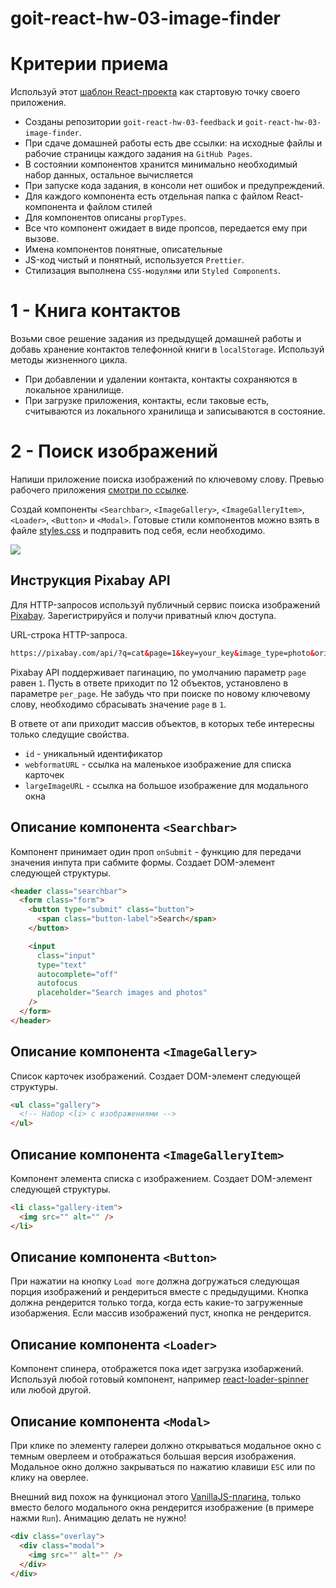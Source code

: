 # goit-react-hw-03-image-finder

# Критерии приема

Используй этот
[шаблон React-проекта](https://github.com/goitacademy/react-homework-template#readme)
как стартовую точку своего приложения.

- Созданы репозитории `goit-react-hw-03-feedback` и
  `goit-react-hw-03-image-finder`.
- При сдаче домашней работы есть две ссылки: на исходные файлы и рабочие
  страницы каждого задания на `GitHub Pages`.
- В состоянии компонентов хранится минимально необходимый набор данных,
  остальное вычисляется
- При запуске кода задания, в консоли нет ошибок и предупреждений.
- Для каждого компонента есть отдельная папка с файлом React-компонента и файлом
  стилей
- Для компонентов описаны `propTypes`.
- Все что компонент ожидает в виде пропсов, передается ему при вызове.
- Имена компонентов понятные, описательные
- JS-код чистый и понятный, используется `Prettier`.
- Стилизация выполнена `CSS-модулями` или `Styled Components`.

# 1 - Книга контактов

Возьми свое решение задания из предыдущей домашней работы и добавь хранение
контактов телефонной книги в `localStorage`. Используй методы жизненного цикла.

- При добавлении и удалении контакта, контакты сохраняются в локальное
  хранилище.
- При загрузке приложения, контакты, если таковые есть, считываются из
  локального хранилища и записываются в состояние.

# 2 - Поиск изображений

Напиши приложение поиска изображений по ключевому слову. Превью рабочего
приложения
[смотри по ссылке](https://drive.google.com/file/d/1oXCGyiq4uKwW0zzraZLKk4lh3voBlBzZ/view?usp=sharing).

Создай компоненты `<Searchbar>`, `<ImageGallery>`, `<ImageGalleryItem>`,
`<Loader>`, `<Button>` и `<Modal>`. Готовые стили компонентов можно взять в
файле
[styles.css](https://downgit.github.io/#/home?url=https://github.com/goitacademy/react-homework/blob/master/homework-03/image-finder/styles.css)
и подправить под себя, если необходимо.

<img src='https://textbook.edu.goit.global/lms-react-homework/v1/img/hw-03/image-finder.jpg'>

## Инструкция Pixabay API

Для HTTP-запросов используй публичный сервис поиска изображений
[Pixabay](https://pixabay.com/api/docs/). Зарегистрируйся и получи приватный
ключ доступа.

URL-строка HTTP-запроса.

```html
https://pixabay.com/api/?q=cat&page=1&key=your_key&image_type=photo&orientation=horizontal&per_page=12
```

Pixabay API поддерживает пагинацию, по умолчанию параметр `page` равен `1`.
Пусть в ответе приходит по 12 объектов, установлено в параметре `per_page`. Не
забудь что при поиске по новому ключевому слову, необходимо сбрасывать значение
`page` в `1`.

В ответе от апи приходит массив объектов, в которых тебе интересны только
следущие свойства.

- `id` - уникальный идентификатор
- `webformatURL` - ссылка на маленькое изображение для списка карточек
- `largeImageURL` - ссылка на большое изображение для модального окна

## Описание компонента `<Searchbar>`

Компонент принимает один проп `onSubmit` - функцию для передачи значения инпута
при сабмите формы. Создает DOM-элемент следующей структуры.

```html
<header class="searchbar">
  <form class="form">
    <button type="submit" class="button">
      <span class="button-label">Search</span>
    </button>

    <input
      class="input"
      type="text"
      autocomplete="off"
      autofocus
      placeholder="Search images and photos"
    />
  </form>
</header>
```

## Описание компонента `<ImageGallery>`

Список карточек изображений. Создает DOM-элемент следующей структуры.

```html
<ul class="gallery">
  <!-- Набор <li> с изображениями -->
</ul>
```

## Описание компонента `<ImageGalleryItem>`

Компонент элемента списка с изображением. Создает DOM-элемент следующей
структуры.

```html
<li class="gallery-item">
  <img src="" alt="" />
</li>
```

## Описание компонента `<Button>`

При нажатии на кнопку `Load more` должна догружаться следующая порция
изображений и рендериться вместе с предыдущими. Кнопка должна рендерится только
тогда, когда есть какие-то загруженные изобаржения. Если массив изображений
пуст, кнопка не рендерится.

## Описание компонента `<Loader>`

Компонент спинера, отображется пока идет загрузка изобаржений. Используй любой
готовый компонент, например
[react-loader-spinner](https://github.com/mhnpd/react-loader-spinner) или любой
другой.

## Описание компонента `<Modal>`

При клике по элементу галереи должно открываться модальное окно с темным
оверлеем и отображаться большая версия изображения. Модальное окно должно
закрываться по нажатию клавиши `ESC` или по клику на оверлее.

Внешний вид похож на функционал этого
[VanillaJS-плагина](https://basiclightbox.electerious.com/), только вместо
белого модального окна рендерится изображение (в примере нажми `Run`). Анимацию
делать не нужно!

```html
<div class="overlay">
  <div class="modal">
    <img src="" alt="" />
  </div>
</div>
```
